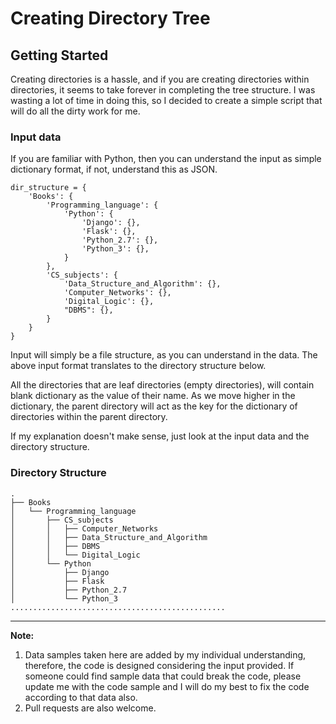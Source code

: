 # Creating Directory Tree

## Getting Started

Creating directories is a hassle, and if you are creating directories within directories, it seems to take forever in
completing the tree structure.
I was wasting a lot of time in doing this, so I decided to create a simple script that will do all the dirty work for
me.


### Input data

If you are familiar with Python, then you can understand the input as simple dictionary format, if not, understand this
as JSON.
```text
dir_structure = {
    'Books': {
        'Programming_language': {
            'Python': {
                'Django': {},
                'Flask': {},
                'Python_2.7': {},
                'Python_3': {},
            }
        },
        'CS_subjects': {
            'Data_Structure_and_Algorithm': {},
            'Computer_Networks': {},
            'Digital_Logic': {},
            "DBMS": {},
        }
    }
}
```

Input will simply be a file structure, as you can understand in the data. The above input format translates to the
directory structure below. 


All the directories that are leaf directories (empty directories), will contain blank
dictionary as the value of their name. As we move higher in the dictionary, the parent directory will act as the key for
the dictionary of directories within the parent directory.

If my explanation doesn't make sense, just look at the input
data and the directory structure.


### Directory Structure

```buildoutcfg
.
├── Books
│   └── Programming_language
│       ├── CS_subjects
│       │   ├── Computer_Networks
│       │   ├── Data_Structure_and_Algorithm
│       │   ├── DBMS
│       │   └── Digital_Logic
│       └── Python
│           ├── Django
│           ├── Flask
│           ├── Python_2.7
│           └── Python_3
................................................
```
---

**Note:** 
1. Data samples taken here are added by my individual understanding, therefore, the code is designed considering the input provided. If someone could find sample data that could break the code, please update me with the code sample and I will do my best to fix the code according to that data also.
2. Pull requests are also welcome.
